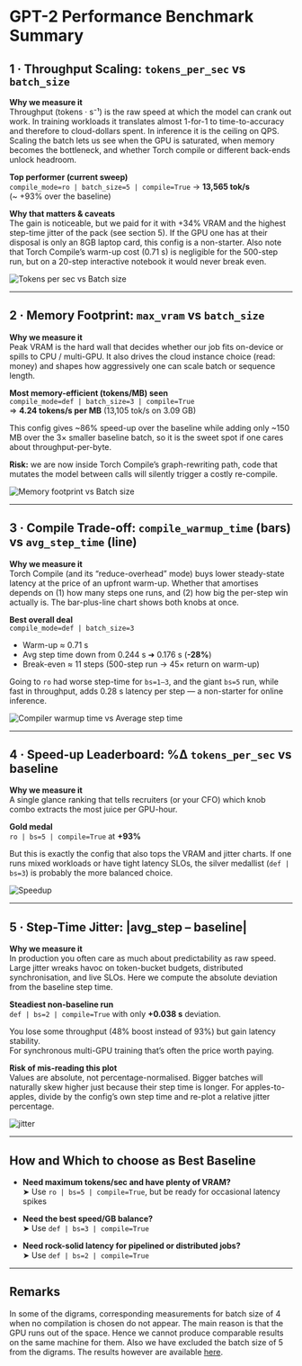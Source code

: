 # GPT-2 Performance Benchmark Summary

## 1 · Throughput Scaling: `tokens_per_sec` vs `batch_size`

**Why we measure it**  
Throughput (tokens · s⁻¹) is the raw speed at which the model can crank out work. In training workloads it translates almost 1-for-1 to time-to-accuracy and therefore to cloud-dollars spent. In inference it is the ceiling on QPS. Scaling the batch lets us see when the GPU is saturated, when memory becomes the bottleneck, and whether Torch compile or different back-ends unlock headroom.

**Top performer (current sweep)**  
`compile_mode=ro | batch_size=5 | compile=True` → **13,565 tok/s**  
(~ +93% over the baseline)

**Why that matters & caveats**  
The gain is noticeable, but we paid for it with +34% VRAM and the highest step-time jitter of the pack (see section 5). If the GPU one has at their disposal is only an 8GB laptop card, this config is a non-starter. Also note that Torch Compile’s warm-up cost (0.71 s) is negligible for the 500-step run, but on a 20-step interactive notebook it would never break even.

![Tokens per sec vs Batch size](../Figures/throughput_scaling.png)

---

## 2 · Memory Footprint: `max_vram` vs `batch_size`

**Why we measure it**  
Peak VRAM is the hard wall that decides whether our job fits on-device or spills to CPU / multi-GPU. It also drives the cloud instance choice (read: money) and shapes how aggressively one can scale batch or sequence length.

**Most memory-efficient (tokens/MB) seen**  
`compile_mode=def | batch_size=3 | compile=True`  
⇒ **4.24 tokens/s per MB** (13,105 tok/s on 3.09 GB)

This config gives ~86% speed-up over the baseline while adding only ~150 MB over the 3× smaller baseline batch, so it is the sweet spot if one cares about throughput-per-byte.  

**Risk:** we are now inside Torch Compile’s graph-rewriting path, code that mutates the model between calls will silently trigger a costly re-compile.

![Memory footprint vs Batch size](../Figures/mem_footprint_bs.png)

---

## 3 · Compile Trade-off: `compile_warmup_time` (bars) vs `avg_step_time` (line)

**Why we measure it**  
Torch Compile (and its “reduce-overhead” mode) buys lower steady-state latency at the price of an upfront warm-up. Whether that amortises depends on (1) how many steps one runs, and (2) how big the per-step win actually is. The bar-plus-line chart shows both knobs at once.

**Best overall deal**  
`compile_mode=def | batch_size=3`  
- Warm-up ≈ 0.71 s  
- Avg step time down from 0.244 s ➜ 0.176 s (**-28%**)  
- Break-even ≈ 11 steps (500-step run → 45× return on warm-up)

Going to `ro` had worse step-time for `bs=1–3`, and the giant `bs=5` run, while fast in throughput, adds 0.28 s latency per step — a non-starter for online inference.

![Compiler warmup time vs Average step time](../Figures/warmup_avg_step_sz.png)

---

## 4 · Speed-up Leaderboard: %Δ `tokens_per_sec` vs baseline

**Why we measure it**  
A single glance ranking that tells recruiters (or your CFO) which knob combo extracts the most juice per GPU-hour.

**Gold medal**  
`ro | bs=5 | compile=True` at **+93%**

But this is exactly the config that also tops the VRAM and jitter charts. If one runs mixed workloads or have tight latency SLOs, the silver medallist (`def | bs=3`) is probably the more balanced choice.

![Speedup](../Figures/speed_vs_bs.png)

---

## 5 · Step-Time Jitter: |avg_step – baseline|

**Why we measure it**  
In production you often care as much about predictability as raw speed. Large jitter wreaks havoc on token-bucket budgets, distributed synchronisation, and live SLOs. Here we compute the absolute deviation from the baseline step time.

**Steadiest non-baseline run**  
`def | bs=2 | compile=True` with only **+0.038 s** deviation.

You lose some throughput (48% boost instead of 93%) but gain latency stability.  
For synchronous multi-GPU training that’s often the price worth paying.

**Risk of mis-reading this plot**  
Values are absolute, not percentage-normalised. Bigger batches will naturally skew higher just because their step time is longer. For apples-to-apples, divide by the config’s own step time and re-plot a relative jitter percentage.

![jitter](../Figures/jitter.png)

---

## How and Which to choose as Best Baseline

- **Need maximum tokens/sec and have plenty of VRAM?**  
  ➤ Use `ro | bs=5 | compile=True`, but be ready for occasional latency spikes

- **Need the best speed/GB balance?**  
  ➤ Use `def | bs=3 | compile=True`

- **Need rock-solid latency for pipelined or distributed jobs?**  
  ➤ Use `def | bs=2 | compile=True`

---
## Remarks
In some of the digrams, corresponding measurements for batch size of 4 when no compilation is chosen do not appear. The main reason is that the GPU runs out of the space. Hence we cannot produce comparable results on the same machine for them. Also we have excluded the batch size of 5 from the digrams. The results however are available [here](https://github.com/MiladKetabGhale/LLM_Cybersecurity_Summarizer/blob/main/Performance_Engineering/Base_Benchmarks/results.csv).
